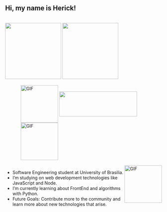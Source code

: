 ## Hi, my name is Herick!
<br>

<div>
  <img height="180em" src="https://github-readme-stats.vercel.app/api?username=hericklima22&show_icons=true&theme=dracula&include_all_commits=true&count_private=true"/>
  <img height="180em" src="https://github-readme-stats.vercel.app/api/top-langs/?username=hericklima22&layout=compact&langs_count=7&theme=dracula"/>
</div>
<br>
<div style="margin-left: 50">
  <img align="center" alt="GIF" height="120px" src="https://static.wikia.nocookie.net/smashbroslawlorigins/images/5/5e/Mario_Kart_Mario.gif/revision/latest?cb=20140401130354"/>
  <img align="center" height="80" width="250" src="https://64.media.tumblr.com/tumblr_m9wkoi7Bfp1rfjowdo1_500.gif">
  <img align="center" alt="GIF" height="120px" src="https://static.wikia.nocookie.net/smashbroslawlorigins/images/5/5e/Mario_Kart_Mario.gif/revision/latest?cb=20140401130354"/>
  
</div>

<br>

  <img align="right" alt="GIF" height="120px" src="https://freight.cargo.site/w/1000/i/e995cdbeeaf928355de6243e6ec309e640589e2f8b2e5cbe0e7f4bc4f0284a2a/naruto_walk_GIF.gif"/>
  
  
  
-  Software Engineering student at University of Brasilia.
-  I’m studying on web development technologies like JavaScript and Node.
-  I’m currently learning about FrontEnd and algorithms with Python. 
-  Future Goals: Contribute more to the community and learn more about new technologies that arise.



